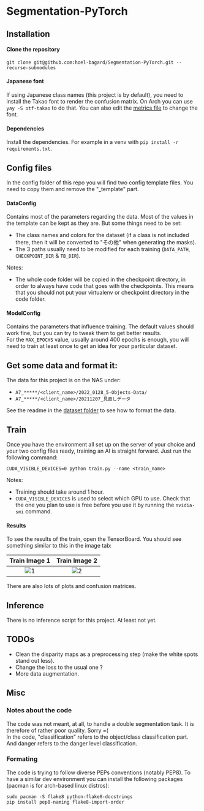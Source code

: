 # Segmentation-PyTorch
## Installation

#### Clone the repository
```
git clone git@github.com:hoel-bagard/Segmentation-PyTorch.git --recurse-submodules
```

#### Japanese font
If using Japanese class names (this project is by default), you need to install the Takao font to render the confusion matrix. On Arch you can use `yay -S otf-takao` to do that. You can also edit the [metrics file](src/utils/seg_metrics.py) to change the font.

#### Dependencies
Install the dependencies. For example in a venv with `pip install -r requirements.txt`.

## Config files
In the config folder of this repo you will find two config template files. You need to copy them and remove the "_template" part.

#### DataConfig
Contains most of the parameters regarding the data. Most of the values in the template can be kept as they are. But some things need to be set:
- The class names and colors for the dataset (if a class is not included there, then it will be converted to "その他" when generating the masks).
- The 3 paths usually need to be modified for each training (`DATA_PATH`, `CHECKPOINT_DIR` & `TB_DIR`). 

Notes:
- The whole code folder will be copied in the checkpoint directory, in order to always have code that goes with the checkpoints. This means that you should not put your virtualenv or checkpoint directory in the code folder.


#### ModelConfig
Contains the parameters that influence training. The default values should work fine, but you can try to tweak them to get better results.\
For the `MAX_EPOCHS` value, usually around 400 epochs is enough, you will need to train at least once to get an idea for your particular dataset.

## Get some data and format it:

The data for this project is on the NAS under:
- `A7_*****/<client_name>/2022_0128_5-Objects-Data/` 
- `A7_*****/<client_name>/20211207_見直しデータ`

See the readme in the [dataset folder](src/dataset) to see how to format the data.

## Train
Once you have the environment all set up on the server of your choice and your two config files ready, training an AI is straight forward. Just run the following command: 
```
CUDA_VISIBLE_DEVICES=0 python train.py --name <train_name>
```

Notes:
- Training should take around 1 hour.
- `CUDA_VISIBLE_DEVICES` is used to select which GPU to use. Check that the one you plan to use is free before you use it by running the `nvidia-smi` command.

#### Results
To see the results of the train, open the TensorBoard. You should see something similar to this in the image tab:

| Train Image 1 | Train Image 2 |
:-------------------------:|:-------------------------:
| ![1](https://user-images.githubusercontent.com/34478245/155912407-663943d7-c2f2-4d85-b698-d2942a04d39c.png) | ![2](https://user-images.githubusercontent.com/34478245/155912412-1e6c9f15-b4fb-4267-ba01-9de01cc3c7f8.png) |


There are also lots of plots and confusion matrices.

## Inference
There is no inference script for this project. At least not yet.

## TODOs
- Clean the disparity maps as a preprocessing step (make the white spots stand out less).
- Change the loss to the usual one ?
- More data augmentation.


## Misc
### Notes about the code
The code was not meant, at all, to handle a double segmentation task. It is therefore of rather poor quality. Sorry =(\
In the code, "classification" refers to the object/class classification part. And danger refers to the danger level classification.

### Formating
The code is trying to follow diverse PEPs conventions (notably PEP8). To have a similar dev environment you can install the following packages (pacman is for arch-based linux distros):
```
sudo pacman -S flake8 python-flake8-docstrings
pip install pep8-naming flake8-import-order
```
